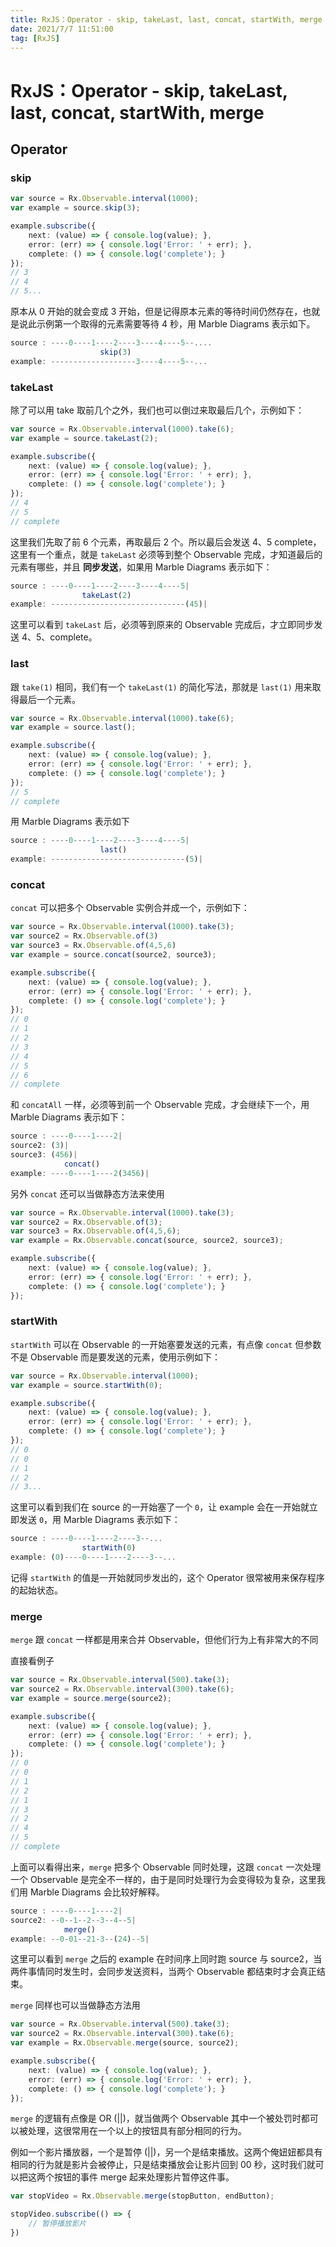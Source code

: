 ```yaml
---
title: RxJS：Operator - skip, takeLast, last, concat, startWith, merge
date: 2021/7/7 11:51:00
tag: [RxJS]
---
```


# RxJS：Operator - skip, takeLast, last, concat, startWith, merge

## Operator

### skip

```typescript
var source = Rx.Observable.interval(1000);
var example = source.skip(3);

example.subscribe({
    next: (value) => { console.log(value); },
    error: (err) => { console.log('Error: ' + err); },
    complete: () => { console.log('complete'); }
});
// 3
// 4
// 5...
```

原本从 0 开始的就会变成 3 开始，但是记得原本元素的等待时间仍然存在，也就是说此示例第一个取得的元素需要等待 4 秒，用 Marble Diagrams 表示如下。

```typescript
source : ----0----1----2----3----4----5--....
                    skip(3)
example: -------------------3----4----5--...
```

### takeLast

除了可以用 take 取前几个之外，我们也可以倒过来取最后几个，示例如下：

```typescript
var source = Rx.Observable.interval(1000).take(6);
var example = source.takeLast(2);

example.subscribe({
    next: (value) => { console.log(value); },
    error: (err) => { console.log('Error: ' + err); },
    complete: () => { console.log('complete'); }
});
// 4
// 5
// complete
```

这里我们先取了前 6 个元素，再取最后 2 个。所以最后会发送 4、5 complete，这里有一个重点，就是 `takeLast` 必须等到整个 Observable 完成，才知道最后的元素有哪些，并且 **同步发送**，如果用 Marble Diagrams 表示如下：

```typescript
source : ----0----1----2----3----4----5|
                takeLast(2)
example: ------------------------------(45)|
```

这里可以看到 `takeLast` 后，必须等到原来的 Observable 完成后，才立即同步发送 4、5、complete。

### last

跟 `take(1)` 相同，我们有一个 `takeLast(1)` 的简化写法，那就是 `last(1)` 用来取得最后一个元素。

```typescript
var source = Rx.Observable.interval(1000).take(6);
var example = source.last();

example.subscribe({
    next: (value) => { console.log(value); },
    error: (err) => { console.log('Error: ' + err); },
    complete: () => { console.log('complete'); }
});
// 5
// complete
```

用 Marble Diagrams 表示如下

```typescript
source : ----0----1----2----3----4----5|
                    last()
example: ------------------------------(5)|
```

### concat

`concat` 可以把多个 Observable 实例合并成一个，示例如下：

```typescript
var source = Rx.Observable.interval(1000).take(3);
var source2 = Rx.Observable.of(3)
var source3 = Rx.Observable.of(4,5,6)
var example = source.concat(source2, source3);

example.subscribe({
    next: (value) => { console.log(value); },
    error: (err) => { console.log('Error: ' + err); },
    complete: () => { console.log('complete'); }
});
// 0
// 1
// 2
// 3
// 4
// 5
// 6
// complete
```

和 `concatAll` 一样，必须等到前一个 Observable 完成，才会继续下一个，用 Marble Diagrams 表示如下：

```typescript
source : ----0----1----2|
source2: (3)|
source3: (456)|
            concat()
example: ----0----1----2(3456)|
```

另外 `concat` 还可以当做静态方法来使用

```typescript
var source = Rx.Observable.interval(1000).take(3);
var source2 = Rx.Observable.of(3);
var source3 = Rx.Observable.of(4,5,6);
var example = Rx.Observable.concat(source, source2, source3);

example.subscribe({
    next: (value) => { console.log(value); },
    error: (err) => { console.log('Error: ' + err); },
    complete: () => { console.log('complete'); }
});
```

### startWith

`startWith` 可以在 Observable 的一开始塞要发送的元素，有点像 `concat` 但参数不是 Observable 而是要发送的元素，使用示例如下：

```typescript
var source = Rx.Observable.interval(1000);
var example = source.startWith(0);

example.subscribe({
    next: (value) => { console.log(value); },
    error: (err) => { console.log('Error: ' + err); },
    complete: () => { console.log('complete'); }
});
// 0
// 0
// 1
// 2
// 3...
```

这里可以看到我们在 source 的一开始塞了一个 `0`，让 example 会在一开始就立即发送 `0`，用 Marble Diagrams 表示如下：

```typescript
source : ----0----1----2----3--...
                startWith(0)
example: (0)----0----1----2----3--...
```

记得 `startWith` 的值是一开始就同步发出的，这个 Operator 很常被用来保存程序的起始状态。

### merge

`merge` 跟 `concat` 一样都是用来合并 Observable，但他们行为上有非常大的不同

直接看例子

```typescript
var source = Rx.Observable.interval(500).take(3);
var source2 = Rx.Observable.interval(300).take(6);
var example = source.merge(source2);

example.subscribe({
    next: (value) => { console.log(value); },
    error: (err) => { console.log('Error: ' + err); },
    complete: () => { console.log('complete'); }
});
// 0
// 0
// 1
// 2
// 1
// 3
// 2
// 4
// 5
// complete
```

上面可以看得出来，`merge` 把多个 Observable 同时处理，这跟 `concat` 一次处理一个 Observable 是完全不一样的，由于是同时处理行为会变得较为复杂，这里我们用 Marble Diagrams 会比较好解释。

```typescript
source : ----0----1----2|
source2: --0--1--2--3--4--5|
            merge()
example: --0-01--21-3--(24)--5|
```

这里可以看到 `merge` 之后的 example 在时间序上同时跑 source 与 source2，当两件事情同时发生时，会同步发送资料，当两个 Observable 都结束时才会真正结束。

`merge` 同样也可以当做静态方法用

```typescript
var source = Rx.Observable.interval(500).take(3);
var source2 = Rx.Observable.interval(300).take(6);
var example = Rx.Observable.merge(source, source2);

example.subscribe({
    next: (value) => { console.log(value); },
    error: (err) => { console.log('Error: ' + err); },
    complete: () => { console.log('complete'); }
});
```

`merge` 的逻辑有点像是 OR (||)，就当做两个 Observable 其中一个被处罚时都可以被处理，这很常用在一个以上的按钮具有部分相同的行为。

例如一个影片播放器，一个是暂停 (||)，另一个是结束播放。这两个俺妞妞都具有相同的行为就是影片会被停止，只是结束播放会让影片回到 00 秒，这时我们就可以把这两个按钮的事件 merge 起来处理影片暂停这件事。

```typescript
var stopVideo = Rx.Observable.merge(stopButton, endButton);

stopVideo.subscribe(() => {
    // 暂停播放影片
})
```

